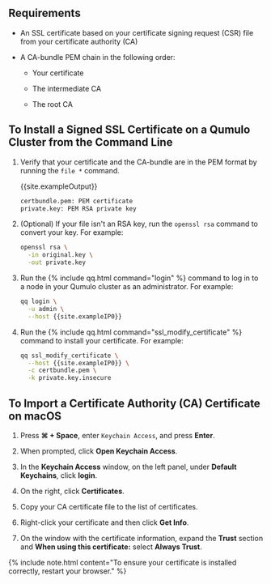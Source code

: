 ## Requirements

* An SSL certificate based on your certificate signing request (CSR) file from your certificate authority (CA)

* A CA-bundle PEM chain in the following order:

  * Your certificate

  * The intermediate CA

  * The root CA

## To Install a Signed SSL Certificate on a Qumulo Cluster from the Command Line

1. Verify that your certificate and the CA-bundle are in the PEM format by running the `file *` command.

   {{site.exampleOutput}}

   ```bash
   certbundle.pem: PEM certificate
   private.key: PEM RSA private key
   ```

1. (Optional) If your file isn't an RSA key, run the `openssl rsa` command to convert your key. For example:

   ```bash
   openssl rsa \
     -in original.key \
     -out private.key
   ```

1. Run the {% include qq.html command="login" %} command to log in to a node in your Qumulo cluster as an administrator. For example:

   ```bash
   qq login \
     -u admin \
     --host {{site.exampleIP0}}
   ```

1. Run the {% include qq.html command="ssl_modify_certificate" %} command to install your certificate. For example:

   ```bash
   qq ssl_modify_certificate \
     --host {{site.exampleIP0}} \
     -c certbundle.pem \
     -k private.key.insecure
   ```

## To Import a Certificate Authority (CA) Certificate on macOS

1. Press **&#8984; + Space**, enter `Keychain Access`, and press **Enter**.

1. When prompted, click **Open Keychain Access**.

1. In the **Keychain Access** window, on the left panel, under **Default Keychains**, click **login**.

1. On the right, click **Certificates**.

1. Copy your CA certificate file to the list of certificates.

1. Right-click your certificate and then click **Get Info**.

1. On the window with the certificate information, expand the **Trust** section and **When using this certificate:** select **Always Trust**.

{% include note.html content="To ensure your certificate is installed correctly, restart your browser." %}
